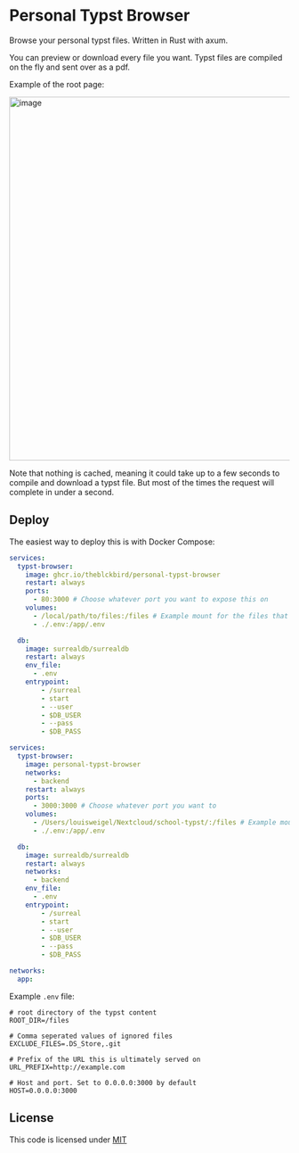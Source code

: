 # Personal Typst Browser

Browse your personal typst files. Written in Rust with axum.

You can preview or download every file you want. Typst files are compiled on the fly and sent over as a pdf.

Example of the root page:

<img width="749" height="652" alt="image" src="https://github.com/user-attachments/assets/b3f78b0c-8b35-4499-bebf-3ad393a2b21b" />

Note that nothing is cached, meaning it could take up to a few seconds to compile and download a typst file.
But most of the times the request will complete in under a second.

## Deploy

The easiest way to deploy this is with Docker Compose:

```yml
services:
  typst-browser:
    image: ghcr.io/theblckbird/personal-typst-browser
    restart: always
    ports:
      - 80:3000 # Choose whatever port you want to expose this on
    volumes:
      - /local/path/to/files:/files # Example mount for the files that are to be served.
      - ./.env:/app/.env

  db:
    image: surrealdb/surrealdb
    restart: always
    env_file:
      - .env
    entrypoint:
        - /surreal
        - start
        - --user
        - $DB_USER
        - --pass
        - $DB_PASS
```

```yml
services:
  typst-browser:
    image: personal-typst-browser
    networks:
      - backend
    restart: always
    ports:
      - 3000:3000 # Choose whatever port you want to
    volumes:
      - /Users/louisweigel/Nextcloud/school-typst/:/files # Example mount for the files that are to be served.
      - ./.env:/app/.env

  db:
    image: surrealdb/surrealdb
    restart: always
    networks:
      - backend
    env_file:
      - .env
    entrypoint:
        - /surreal
        - start
        - --user
        - $DB_USER
        - --pass
        - $DB_PASS

networks:
  app:
```

Example `.env` file:

```env
# root directory of the typst content
ROOT_DIR=/files

# Comma seperated values of ignored files
EXCLUDE_FILES=.DS_Store,.git

# Prefix of the URL this is ultimately served on
URL_PREFIX=http://example.com

# Host and port. Set to 0.0.0.0:3000 by default
HOST=0.0.0.0:3000
```

## License

This code is licensed under [MIT](/LICENSE)
